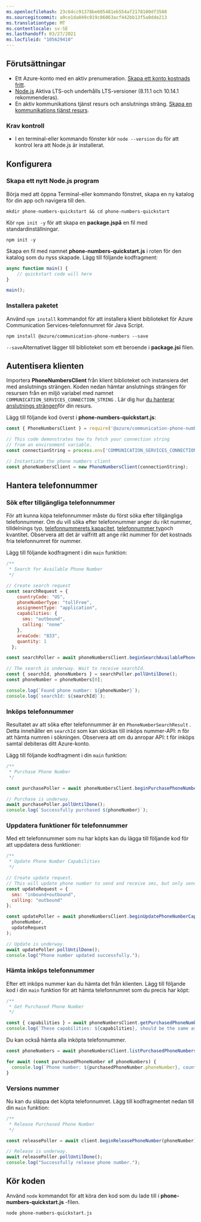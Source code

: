 ```yaml
---
ms.openlocfilehash: 23c64cc91378be605481eb554af2178100df3508
ms.sourcegitcommit: a9ce1da049c019c86063acf442bb13f5a0dde213
ms.translationtype: MT
ms.contentlocale: sv-SE
ms.lasthandoff: 03/27/2021
ms.locfileid: "105629410"
---
```

## <a name="prerequisites"></a>Förutsättningar

- Ett Azure-konto med en aktiv prenumeration. [Skapa ett konto kostnads fritt](https://azure.microsoft.com/free/?WT.mc_id=A261C142F).
- [Node.js](https://nodejs.org/) Aktiva LTS-och underhålls LTS-versioner (8.11.1 och 10.14.1 rekommenderas).
- En aktiv kommunikations tjänst resurs och anslutnings sträng. [Skapa en kommunikations tjänst resurs](../../create-communication-resource.md).

### <a name="prerequisite-check"></a>Krav kontroll

- I en terminal-eller kommando fönster kör `node --version` du för att kontrol lera att Node.js är installerat.

## <a name="setting-up"></a>Konfigurera

### <a name="create-a-new-nodejs-application"></a>Skapa ett nytt Node.js program

Börja med att öppna Terminal-eller kommando fönstret, skapa en ny katalog för din app och navigera till den.

```console
mkdir phone-numbers-quickstart && cd phone-numbers-quickstart
```

Kör `npm init -y` för att skapa en **package.jspå** en fil med standardinställningar.

```console
npm init -y
```

Skapa en fil med namnet **phone-numbers-quickstart.js** i roten för den katalog som du nyss skapade. Lägg till följande kodfragment:

```javascript
async function main() {
    // quickstart code will here
}

main();
```

### <a name="install-the-package"></a>Installera paketet

Använd `npm install` kommandot för att installera klient biblioteket för Azure Communication Services-telefonnumret för Java Script.

```console
npm install @azure/communication-phone-numbers --save
```

`--save`Alternativet lägger till biblioteket som ett beroende i **package.jsi** filen.

## <a name="authenticate-the-client"></a>Autentisera klienten

Importera **PhoneNumbersClient** från klient biblioteket och instansiera det med anslutnings strängen. Koden nedan hämtar anslutnings strängen för resursen från en miljö variabel med namnet `COMMUNICATION_SERVICES_CONNECTION_STRING` . Lär dig hur [du hanterar anslutnings strängen](../../create-communication-resource.md#store-your-connection-string)för din resurs.

Lägg till följande kod överst i **phone-numbers-quickstart.js**:

```javascript
const { PhoneNumbersClient } = require('@azure/communication-phone-numbers');

// This code demonstrates how to fetch your connection string
// from an environment variable.
const connectionString = process.env['COMMUNICATION_SERVICES_CONNECTION_STRING'];

// Instantiate the phone numbers client
const phoneNumbersClient = new PhoneNumbersClient(connectionString);
```

## <a name="manage-phone-numbers"></a>Hantera telefonnummer

### <a name="search-for-available-phone-numbers"></a>Sök efter tillgängliga telefonnummer

För att kunna köpa telefonnummer måste du först söka efter tillgängliga telefonnummer. Om du vill söka efter telefonnummer anger du rikt nummer, tilldelnings typ, [telefonnummerets kapacitet](../../../concepts/telephony-sms/plan-solution.md#phone-number-capabilities-in-azure-communication-services), [telefonnummer typ](../../../concepts/telephony-sms/plan-solution.md#phone-number-types-in-azure-communication-services)och kvantitet. Observera att det är valfritt att ange rikt nummer för det kostnads fria telefonnumret för nummer.

Lägg till följande kodfragment i din `main` funktion:

```javascript
/**
 * Search for Available Phone Number
 */

// Create search request
const searchRequest = {
    countryCode: "US",
    phoneNumberType: "tollFree",
    assignmentType: "application",
    capabilities: {
      sms: "outbound",
      calling: "none"
    },
    areaCode: "833",
    quantity: 1
  };

const searchPoller = await phoneNumbersClient.beginSearchAvailablePhoneNumbers(searchRequest);

// The search is underway. Wait to receive searchId.
const { searchId, phoneNumbers } = searchPoller.pollUntilDone();
const phoneNumber = phoneNumbers[0];

console.log(`Found phone number: ${phoneNumber}`);
console.log(`searchId: ${searchId}`);
```

### <a name="purchase-phone-number"></a>Inköps telefonnummer

Resultatet av att söka efter telefonnummer är en `PhoneNumberSearchResult` . Detta innehåller en `searchId` som kan skickas till inköps nummer-API: n för att hämta numren i sökningen. Observera att om du anropar API: t för inköps samtal debiteras ditt Azure-konto.

Lägg till följande kodfragment i din `main` funktion:

```javascript
/**
 * Purchase Phone Number
 */

const purchasePoller = await phoneNumbersClient.beginPurchasePhoneNumbers(searchId);

// Purchase is underway.
await purchasePoller.pollUntilDone();
console.log(`Successfully purchased ${phoneNumber}`);
```

### <a name="update-phone-number-capabilities"></a>Uppdatera funktioner för telefonnummer

Med ett telefonnummer som nu har köpts kan du lägga till följande kod för att uppdatera dess funktioner:

```javascript
/**
 * Update Phone Number Capabilities
 */

// Create update request.
// This will update phone number to send and receive sms, but only send calls.
const updateRequest = {
  sms: "inbound+outbound",
  calling: "outbound"
};

const updatePoller = await phoneNumbersClient.beginUpdatePhoneNumberCapabilities(
  phoneNumber,
  updateRequest
);

// Update is underway.
await updatePoller.pollUntilDone();
console.log("Phone number updated successfully.");
```

### <a name="get-purchased-phone-numbers"></a>Hämta inköps telefonnummer

Efter ett inköps nummer kan du hämta det från klienten. Lägg till följande kod i din `main` funktion för att hämta telefonnumret som du precis har köpt:

```javascript
/**
 * Get Purchased Phone Number
 */

const { capabilities } = await phoneNumbersClient.getPurchasedPhoneNumber(phoneNumber);
console.log(`These capabilities: ${capabilities}, should be the same as these: ${updateRequest}.`);
```

Du kan också hämta alla inköpta telefonnummer.

```javascript
const phoneNumbers = await phoneNumbersClient.listPurchasedPhoneNumbers();

for await (const purchasedPhoneNumber of phoneNumbers) {
  console.log(`Phone number: ${purchasedPhoneNumber.phoneNumber}, country code: ${purchasedPhoneNumber.countryCode}.`);
}
```

### <a name="release-phone-number"></a>Versions nummer

Nu kan du släppa det köpta telefonnumret. Lägg till kodfragmentet nedan till din `main` funktion:

```javascript
/**
 * Release Purchased Phone Number
 */

const releasePoller = await client.beginReleasePhoneNumber(phoneNumber);

// Release is underway.
await releasePoller.pollUntilDone();
console.log("Successfully release phone number.");
```

## <a name="run-the-code"></a>Kör koden

Använd `node` kommandot för att köra den kod som du lade till i **phone-numbers-quickstart.js** -filen.

```console
node phone-numbers-quickstart.js
```